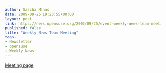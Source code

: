 ```yaml
---
author: Sascha Manns
date: 2009-09-25 19:23:55+00:00
layout: post
link: https://news.opensuse.org/2009/09/25/event-weekly-news-team-meeting/
published: false
title: "Weekly News Team Meeting"
tags:
- Newsletter
- opensuse
- Weekly News
---
```

[Meeting page](http://en.opensuse.org/OpenSUSE_Weekly_News/Meetings)		
